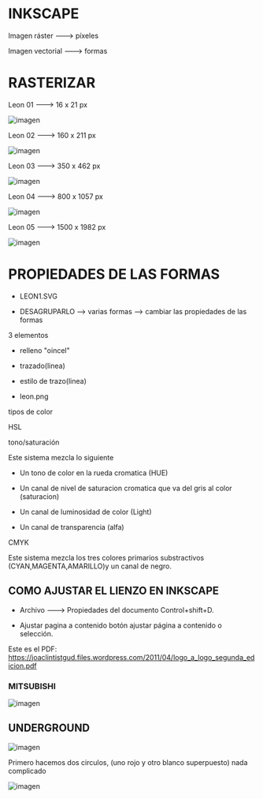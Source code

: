 # INKSCAPE

Imagen ráster ---> píxeles

Imagen vectorial ---> formas


# RASTERIZAR

 Leon 01 ---> 16 x 21 px

![imagen](https://github.com/ANGEY33/1er-TRIMESTRE/blob/main/leon01.png)

 Leon 02 ---> 160 x 211 px

![imagen](https://github.com/ANGEY33/1er-TRIMESTRE/blob/main/leon02.png)

Leon 03 ---> 350 x 462 px

![imagen](https://github.com/ANGEY33/1er-TRIMESTRE/blob/main/leon03.png)

 Leon 04 ---> 800 x 1057 px

![imagen](https://github.com/ANGEY33/1er-TRIMESTRE/blob/main/leon04.png)

 Leon 05 ---> 1500 x 1982 px

![imagen](https://github.com/ANGEY33/1er-TRIMESTRE/blob/main/leon05.png)

# PROPIEDADES DE LAS FORMAS

- LEON1.SVG

- DESAGRUPARLO --> varias formas --> cambiar las propiedades de las formas

3 elementos
- relleno "oincel"



- trazado(linea)
- estilo de trazo(linea)
- leon.png

tipos de color

HSL

tono/saturación

 Este sistema mezcla lo siguiente
 
- Un tono de color en la rueda cromatica (HUE)
 
- Un canal de nivel de saturacion cromatica que va del gris al color (saturacion)
 
- Un canal de luminosidad de color (Light)
 
- Un canal de transparencia (alfa)

CMYK

Este sistema mezcla los tres colores primarios substractivos (CYAN,MAGENTA,AMARILLO)y un canal de negro.

## COMO AJUSTAR EL LIENZO EN INKSCAPE

- Archivo ---> Propiedades del documento Control+shift+D.
 
- Ajustar pagina a contenido botón ajustar página a contenido o selección.
           
 Este es el PDF: https://joaclintistgud.files.wordpress.com/2011/04/logo_a_logo_segunda_edicion.pdf
 
### MITSUBISHI

![imagen](https://github.com/ANGEY33/1er-TRIMESTRE/blob/main/mitsubishi.svg)

## UNDERGROUND

 ![imagen](https://github.com/ANGEY33/1er-TRIMESTRE/blob/main/UNDERGROUND.svg)

Primero hacemos dos circulos, (uno rojo y otro blanco superpuesto) nada complicado

![imagen](https://user-images.githubusercontent.com/90753298/144021424-b8397f38-b03c-48b0-879d-3edb8c261c3e.png)


